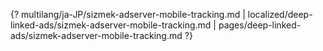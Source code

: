 {? multilang/ja-JP/sizmek-adserver-mobile-tracking.md | localized/deep-linked-ads/sizmek-adserver-mobile-tracking.md | pages/deep-linked-ads/sizmek-adserver-mobile-tracking.md ?}
